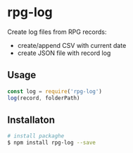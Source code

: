 # rpg-log

Create log files from RPG records:
  - create/append CSV with current date
  - create JSON file with record log

## Usage

```js
const log = require('rpg-log')
log(record, folderPath)
```

## Installaton

```sh
# install packaghe
$ npm install rpg-log --save
```